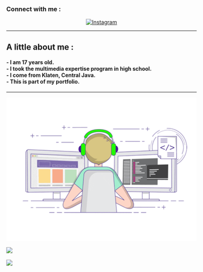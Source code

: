 <h3 align="left">Connect with me :</h3>
 <p align="center">
  <a href="https://instagram.com/onlyyvann__" target="_blank">
    <img src="https://img.shields.io/badge/instagram-%23E4405F.svg?&style=for-the-badge&logo=instagram&logoColor=white&color=071A2C" alt="Instagram"/>
  </a>
</p><hr>

 <h2 align="left">A little about me :</h2>
 <h4>- I am 17 years old.<br>
- I took the multimedia expertise program in high school.<br>
- I come from Klaten, Central Java.<br>
- This is part of my portfolio.
</h4><hr>
 
<p align="center">
  <img alig src="./code.gif" />
</p>


<p align="left">
<img src="https://github-readme-stats.vercel.app/api?username=fdhlgrphy&bg_color=30,e96443,904e95&title_color=fff&text_color=fff&count_private=true&include_all_commits=true&icon_color=fff&hide_border=false&show_icons=falze" /></a>
</p> 

<!--
<p align="left">
  <a href="https://github.com/fdhlgrphy"><img src="https://github-readme-stats.vercel.app/api/top-langs?username=fdhlgrphy&bg_color=30,e96443,904e95&title_color=fff&text_color=fff&hide_border=true&hide_title=false&show_icons=true&layout=compact&langs_count=10" /></a>
</p>
-->

<p align="left">
<a href="//github.com/fdhlgrphy"><img src="https://github-readme-stats.vercel.app/api/top-langs/?username=fdhlgrphy"></a>
</p>

<!--
<h3 align="left">Listening Music</h3>
<p align="center">
  <a href="https://open.spotify.com/playlist/37i9dQZF1DX7i7SKKuAK4o?si=KwEgMrM7SbyqwuLH4ZgJdw&utm_source=copy-link" target="_blank"><img src="https://now-playing-on-spotify.vercel.app/api/spotify" alt="Spotify Now Playing" width="350"/></a>
</p>
-->
